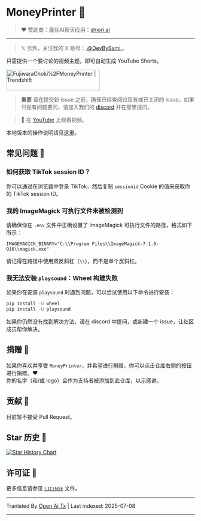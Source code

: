 # MoneyPrinter 💸

> ♥︎ 赞助商：最佳AI聊天应用：[shiori.ai](https://www.shiori.ai)
---

> 𝕏 另外，关注我的 X 账号：[ @DevBySami ](https://x.com/DevBySami)。

只需提供一个要讨论的视频主题，即可自动生成 YouTube Shorts。

<a href="https://trendshift.io/repositories/7545" target="_blank"><img src="https://trendshift.io/api/badge/repositories/7545" alt="FujiwaraChoki%2FMoneyPrinter | Trendshift" style="width: 250px; height: 55px;" width="250" height="55"/></a>

> **重要** 请在提交新 issue 之前，确保已经查阅过现有或已关闭的 issue。如果只是有问题要问，请加入我们的 [discord](https://dsc.gg/fuji-community) 并在那里提问。

> **🎥** 在 [YouTube](https://youtu.be/mkZsaDA2JnA?si=pNne3MnluRVkWQbE) 上观看视频。

本地版本的操作说明请见[这里](https://raw.githubusercontent.com/FujiwaraChoki/MoneyPrinter/main/Local.md)。

## 常见问题 🤔

### 如何获取 TikTok session ID？

你可以通过在浏览器中登录 TikTok，然后复制 `sessionid` Cookie 的值来获取你的 TikTok session ID。

### 我的 ImageMagick 可执行文件未被检测到

请确保你在 `.env` 文件中正确设置了 ImageMagick 可执行文件的路径，格式如下所示：

```env
IMAGEMAGICK_BINARY="C:\\Program Files\\ImageMagick-7.1.0-Q16\\magick.exe"
```

请记得在路径中使用双反斜杠（`\\`），而不是单个反斜杠。

### 我无法安装 `playsound`：Wheel 构建失败

如果你在安装 `playsound` 时遇到问题，可以尝试使用以下命令进行安装：

```bash
pip install -U wheel
pip install -U playsound
```

如果你仍然没有找到解决方法，请在 discord 中提问，或新建一个 issue，让社区成员帮你解决。

## 捐赠 🎁

如果你喜欢并享受 `MoneyPrinter`，并希望进行捐赠，你可以点击仓库右侧的按钮进行捐赠。❤️  
你的名字（和/或 logo）会作为支持者被添加到此仓库，以示感谢。

## 贡献 🤝

目前暂不接受 Pull Request。

## Star 历史 🌟

[![Star History Chart](https://api.star-history.com/svg?repos=FujiwaraChoki/MoneyPrinter&type=Date)](https://star-history.com/#FujiwaraChoki/MoneyPrinter&Date)

## 许可证 📝

更多信息请参见 [`LICENSE`](LICENSE) 文件。

---

Tranlated By [Open Ai Tx](https://github.com/OpenAiTx/OpenAiTx) | Last indexed: 2025-07-08

---